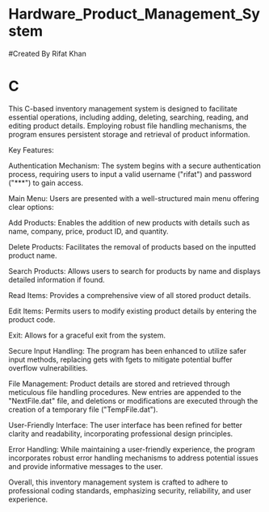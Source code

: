 # Hardware_Product_Management_System
#Created By Rifat Khan
# C 
This C-based inventory management system is designed to facilitate essential operations, including adding, deleting, searching, reading, and editing product details. Employing robust file handling mechanisms, the program ensures persistent storage and retrieval of product information.

Key Features:

Authentication Mechanism:
The system begins with a secure authentication process, requiring users to input a valid username ("rifat") and password ("***") to gain access.

Main Menu:
Users are presented with a well-structured main menu offering clear options:

Add Products: Enables the addition of new products with details such as name, company, price, product ID, and quantity.

Delete Products: Facilitates the removal of products based on the inputted product name.

Search Products: Allows users to search for products by name and displays detailed information if found.

Read Items: Provides a comprehensive view of all stored product details.

Edit Items: Permits users to modify existing product details by entering the product code.

Exit: Allows for a graceful exit from the system.

Secure Input Handling:
The program has been enhanced to utilize safer input methods, replacing gets with fgets to mitigate potential buffer overflow vulnerabilities.

File Management:
Product details are stored and retrieved through meticulous file handling procedures. New entries are appended to the "NextFile.dat" file, and deletions or modifications are executed through the creation of a temporary file ("TempFile.dat").

User-Friendly Interface:
The user interface has been refined for better clarity and readability, incorporating professional design principles.

Error Handling:
While maintaining a user-friendly experience, the program incorporates robust error handling mechanisms to address potential issues and provide informative messages to the user.

Overall, this inventory management system is crafted to adhere to professional coding standards, emphasizing security, reliability, and user experience.

